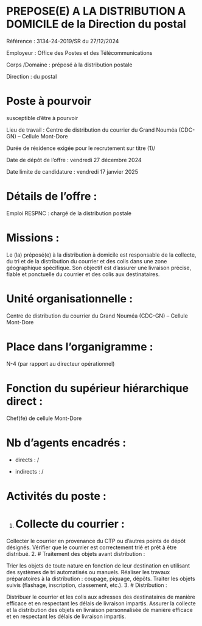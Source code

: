 # PREPOSE(E) A LA DISTRIBUTION A DOMICILE de la Direction du postal

Référence : 3134-24-2019/SR du 27/12/2024

Employeur : Office des Postes et des Télécommunications

Corps /Domaine : préposé à la distribution postale

Direction : du postal

# Poste à pourvoir

susceptible d’être à pourvoir

Lieu de travail : Centre de distribution du courrier du Grand Nouméa (CDC-GN) – Cellule Mont-Dore

Durée de résidence exigée pour le recrutement sur titre (1)/

Date de dépôt de l’offre : vendredi 27 décembre 2024

Date limite de candidature : vendredi 17 janvier 2025

# Détails de l’offre :

Emploi RESPNC : chargé de la distribution postale

# Missions :

Le (la) préposé(e) à la distribution à domicile est responsable de la collecte, du tri et de la distribution du courrier et des colis dans une zone géographique spécifique. Son objectif est d’assurer une livraison précise, fiable et ponctuelle du courrier et des colis aux destinataires.

# Unité organisationnelle :

Centre de distribution du courrier du Grand Nouméa (CDC-GN) – Cellule Mont-Dore

# Place dans l’organigramme :

N-4 (par rapport au directeur opérationnel)

# Fonction du supérieur hiérarchique direct :

Chef(fe) de cellule Mont-Dore

# Nb d’agents encadrés :

- directs : /

- indirects : /

# Activités du poste :

1. # Collecte du courrier :

Collecter le courrier en provenance du CTP ou d’autres points de dépôt désignés. Vérifier que le courrier est correctement trié et prêt à être distribué.
2. # Traitement des objets avant distribution :

Trier les objets de toute nature en fonction de leur destination en utilisant des systèmes de tri automatisés ou manuels. Réaliser les travaux préparatoires à la distribution : coupage, piquage, dépôts. Traiter les objets suivis (flashage, inscription, classement, etc.).
3. # Distribution :

Distribuer le courrier et les colis aux adresses des destinataires de manière efficace et en respectant les délais de livraison impartis. Assurer la collecte et la distribution des objets en livraison personnalisée de manière efficace et en respectant les délais de livraison impartis.
